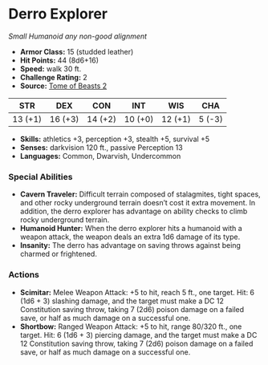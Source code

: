 # Derro Explorer

*Small* *Humanoid* *any non-good alignment*

- **Armor Class:** 15 (studded leather)
- **Hit Points:** 44 (8d6+16)
- **Speed:** walk 30 ft.
- **Challenge Rating:** 2
- **Source:** [Tome of Beasts 2](https://koboldpress.com/kpstore/product/tome-of-beasts-2-for-5th-edition/)

| STR | DEX | CON | INT | WIS | CHA |
| --- | --- | --- | --- | --- | --- |
| 13 (+1) | 16 (+3) | 14 (+2) | 10 (+0) | 12 (+1) | 5 (-3) |

- **Skills:** athletics +3, perception +3, stealth +5, survival +5
- **Senses:** darkvision 120 ft., passive Perception 13
- **Languages:** Common, Dwarvish, Undercommon
### Special Abilities
- **Cavern Traveler:** Difficult terrain composed of stalagmites, tight spaces, and other rocky underground terrain doesn’t cost it extra movement. In addition, the derro explorer has advantage on ability checks to climb rocky underground terrain.
- **Humanoid Hunter:** When the derro explorer hits a humanoid with a weapon attack, the weapon deals an extra 1d6 damage of its type.
- **Insanity:** The derro has advantage on saving throws against being charmed or frightened.
### Actions
- **Scimitar:** Melee Weapon Attack: +5 to hit, reach 5 ft., one target. Hit: 6 (1d6 + 3) slashing damage, and the target must make a DC 12 Constitution saving throw, taking 7 (2d6) poison damage on a failed save, or half as much damage on a successful one.
- **Shortbow:** Ranged Weapon Attack: +5 to hit, range 80/320 ft., one target. Hit: 6 (1d6 + 3) piercing damage, and the target must make a DC 12 Constitution saving throw, taking 7 (2d6) poison damage on a failed save, or half as much damage on a successful one.
